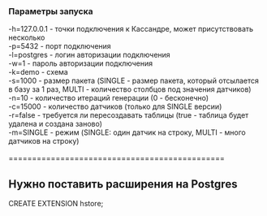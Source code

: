 ### Параметры запуска<br/>
-h=127.0.0.1 - точки подключения к Кассандре, может присутствовать несколько<br/>
-p=5432 - порт подключения<br/>
-l=postgres - логин авторизации подключения<br/>
-w=1 - пароль авторизации подключения<br/>
-k=demo - cхема <br/>
-s=1000 - размер пакета (SINGLE - размер пакета, который отсылается в базу за 1 раз, MULTI - количество столбцов под значения датчиков)<br/>
-n=10 - количество итераций генерации (0 - бесконечно)<br/>
-c=15000 - количество датчиков (только для SINGLE версии)<br/>
-r=false - требуется ли пересоздавать таблицы (true - таблица будет удалена и создана заново)<br/>
-m=SINGLE - режим (SINGLE: один датчик на строку, MULTI - много датчиков на строку)<br/>
<br/>
==============================================<br/>
## Нужно поставить расширения на Postgres
CREATE EXTENSION hstore;